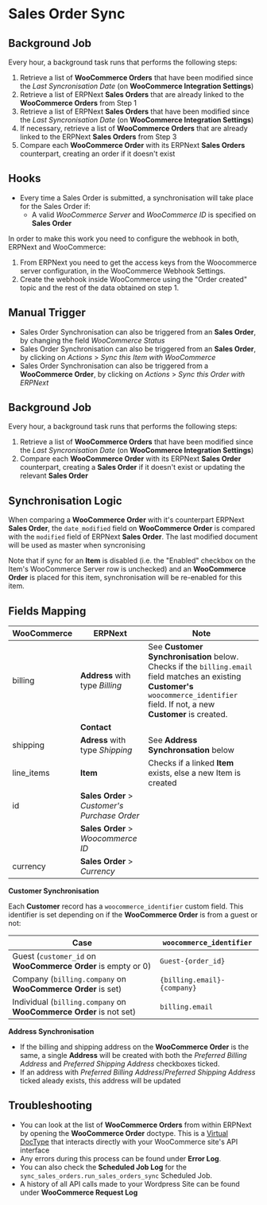 # Sales Order Sync

## Background Job

Every hour, a background task runs that performs the following steps:
1. Retrieve a list of **WooCommerce Orders** that have been modified since the *Last Syncronisation Date* (on **WooCommerce Integration Settings**) 
2. Retrieve a list of ERPNext **Sales Orders** that are already linked to the **WooCommerce Orders** from Step 1
3. Retrieve a list of ERPNext **Sales Orders** that have been modified since the *Last Syncronisation Date* (on **WooCommerce Integration Settings**)
4. If necessary, retrieve a list of **WooCommerce Orders** that are already linked to the ERPNext **Sales Orders** from Step 3
5. Compare each **WooCommerce Order** with its ERPNext **Sales Orders** counterpart, creating an order if it doesn't exist

## Hooks

- Every time a Sales Order is submitted, a synchronisation will take place for the Sales Order if:
  -  A valid *WooCommerce Server* and *WooCommerce ID* is specified on **Sales Order**

In order to make this work you need to configure the webhook in both, ERPNext and WooCommerce:
1. From ERPNext you need to get the access keys from the Woocommerce server configuration, in the WooCommerce Webhook Settings.
2. Create the webhook inside WooCommerce using the "Order created" topic and the rest of the data obtained on step 1.

## Manual Trigger
- Sales Order Synchronisation can also be triggered from an **Sales Order**, by changing the field *WooCommerce Status*
- Sales Order Synchronisation can also be triggered from an **Sales Order**, by clicking on *Actions* > *Sync this Item with WooCommerce*
- Sales Order Synchronisation can also be triggered from a **WooCommerce Order**, by clicking on *Actions* > *Sync this Order with ERPNext*

## Background Job

Every hour, a background task runs that performs the following steps:
1. Retrieve a list of **WooCommerce Orders** that have been modified since the *Last Syncronisation Date* (on **WooCommerce Integration Settings**) 
2. Compare each **WooCommerce Order** with its ERPNext **Sales Order** counterpart, creating a **Sales Order** if it doesn't exist or updating the relevant **Sales Order**

## Synchronisation Logic
When comparing a **WooCommerce Order** with it's counterpart ERPNext **Sales Order**, the `date_modified` field on **WooCommerce Order** is compared with the `modified` field of ERPNext **Sales Order**. The last modified document will be used as master when syncronising

Note that if sync for an **Item** is disabled (i.e. the "Enabled" checkbox on the Item's WooCommerce Server row is unchecked) and an **WooCommerce Order** is placed for this item, synchronisation will be re-enabled for this item.

## Fields Mapping

| WooCommerce | ERPNext                                       | Note                                                                                                                                                                                  |
| ----------- | --------------------------------------------- | ------------------------------------------------------------------------------------------------------------------------------------------------------------------------------------- |
| billing     | **Address** with type *Billing*               | See **Customer Synchronisation** below. Checks if the `billing.email` field matches an existing **Customer's** `woocommerce_identifier` field. If not, a new **Customer** is created. |
|             | **Contact**                                   |                                                                                                                                                                                       |
| shipping    | **Adress** with type *Shipping*               | See **Address  Synchronsation** below                                                                                                                                                 |
| line_items  | **Item**                                      | Checks if a linked **Item** exists, else a new Item is created                                                                                                                        |
| id          | **Sales Order** > *Customer's Purchase Order* |                                                                                                                                                                                       |
|             | **Sales Order** > *Woocommerce ID*            |                                                                                                                                                                                       |
| currency    | **Sales Order** > *Currency*                  |                                                                                                                                                                                       |


**Customer Synchronisation**

Each **Customer** record has a `woocommerce_identifier` custom field. This identifier is set depending on if the **WooCommerce Order** is from a guest or not:

| Case                                                               | `woocommerce_identifier`    |
| ------------------------------------------------------------------ | --------------------------- |
| Guest (`customer_id` on **WooCommerce Order** is empty or 0)       | `Guest-{order_id}`          |
| Company (`billing.company` on **WooCommerce Order** is set)        | `{billing.email}-{company}` |
| Individual (`billing.company` on **WooCommerce Order** is not set) | `billing.email`             |

**Address Synchronisation**
- If the billing and shipping address on the **WooCommerce Order** is the same, a single **Address** will be created with both the *Preferred Billing Address* and *Preferred Shipping Address* checkboxes ticked.
- If an address with *Preferred Billing Address*/*Preferred Shipping Address* ticked aleady exists, this address will be updated

## Troubleshooting
- You can look at the list of **WooCommerce Orders** from within ERPNext by opening the **WooCommerce Order** doctype. This is a [Virtual DocType](https://frappeframework.com/docs/v15/user/en/basics/doctypes/virtual-doctype) that interacts directly with your WooCommerce site's API interface
- Any errors during this process can be found under **Error Log**.
- You can also check the **Scheduled Job Log** for the `sync_sales_orders.run_sales_orders_sync` Scheduled Job.
- A history of all API calls made to your Wordpress Site can be found under **WooCommerce Request Log**

